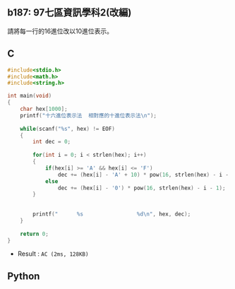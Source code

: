 ## b187: 97七區資訊學科2(改編)
請將每一行的16進位改以10進位表示。

## C
```C
#include<stdio.h>
#include<math.h>
#include<string.h>

int main(void)
{
	char hex[1000];
	printf("十六進位表示法  相對應的十進位表示法\n");
	
	while(scanf("%s", hex) != EOF)
	{
		int dec = 0;
		
		for(int i = 0; i < strlen(hex); i++)
		{
			if(hex[i] >= 'A' && hex[i] <= 'F')
				dec += (hex[i] - 'A' + 10) * pow(16, strlen(hex) - i - 1);
			else
				dec += (hex[i] - '0') * pow(16, strlen(hex) - i - 1);
		}
		
		
		printf("      %s                 %d\n", hex, dec);
	}
	
	return 0;
}
```
 * Result : `AC (2ms, 128KB)`

## Python
